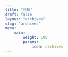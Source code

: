 ```yaml
---
title: "归档"
draft: false
layout: "archives"
slug: "archives"
menu:
    main:
        weight: 100
        params: 
            icon: archives
---
```

